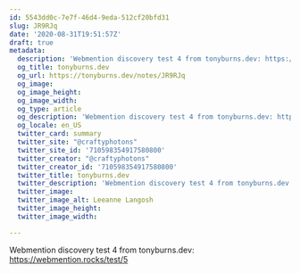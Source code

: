 ```yaml
---
id: 5543dd0c-7e7f-46d4-9eda-512cf20bfd31
slug: JR9RJq
date: '2020-08-31T19:51:57Z'
draft: true
metadata:
  description: 'Webmention discovery test 4 from tonyburns.dev: https://webmention.rocks/test/5 '
  og_title: tonyburns.dev
  og_url: https://tonyburns.dev/notes/JR9RJq
  og_image: 
  og_image_height: 
  og_image_width: 
  og_type: article
  og_description: 'Webmention discovery test 4 from tonyburns.dev: https://webmention.rocks/test/5 '
  og_locale: en_US
  twitter_card: summary
  twitter_site: "@craftyphotons"
  twitter_site_id: '710598354917580800'
  twitter_creator: "@craftyphotons"
  twitter_creator_id: '710598354917580800'
  twitter_title: tonyburns.dev
  twitter_description: 'Webmention discovery test 4 from tonyburns.dev: https://webmention.rocks/test/5 '
  twitter_image: 
  twitter_image_alt: Leeanne Langosh
  twitter_image_height: 
  twitter_image_width: 

---
```


Webmention discovery test 4 from tonyburns.dev: https://webmention.rocks/test/5
